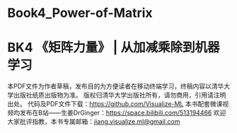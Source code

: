 # Book4_Power-of-Matrix
# BK4 《矩阵力量》 |  从加减乘除到机器学习
本PDF文件为作者草稿，发布目的为方便读者在移动终端学习，终稿内容以清华大学出版社纸质出版物为准。 版权归清华大学出版社所有，请勿商用，引用请注明出处。 代码及PDF文件下载：https://github.com/Visualize-ML 本书配套微课视频均发布在B站——生姜DrGinger：https://space.bilibili.com/513194466 欢迎大家批评指教，本书专属邮箱：jiang.visualize.ml@gmail.com

